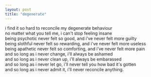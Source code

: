 ```yaml
---
layout: post
title: "degenerate"
---
```


i find it so hard to reconcile my degenerate behaviour<br>
no matter what you tell me, i can't stop feeling insane<br>
being psychotic never felt so good, and i've never felt more guilty<br>
being slothful never felt so rewarding, and i've never felt more useless<br>
being apathetic never felt so comforting, and i've never felt more pain<br>
and so long as i never change, i'll always be ashamed<br>
and so long as i never clean up, i'll always be embarassed<br>
and so long as i never let go, i'll never tell you how bad it's gotten<br>
and so long as i never admit it, i'll never reconcile anything.
